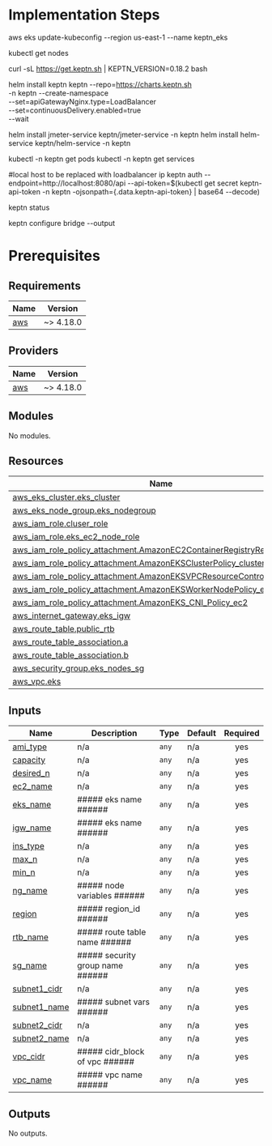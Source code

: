 # Implementation Steps
aws eks update-kubeconfig --region us-east-1 --name keptn_eks

kubectl get nodes

curl -sL https://get.keptn.sh | KEPTN_VERSION=0.18.2 bash

helm install keptn keptn --repo=https://charts.keptn.sh \
-n keptn --create-namespace \
--set=apiGatewayNginx.type=LoadBalancer \
--set=continuousDelivery.enabled=true \
--wait

helm install jmeter-service keptn/jmeter-service -n keptn
helm install helm-service keptn/helm-service -n keptn

kubectl -n keptn get pods 
kubectl -n keptn get services

#local host to be replaced with loadbalancer ip
keptn auth --endpoint=http://localhost:8080/api --api-token=$(kubectl get secret keptn-api-token -n keptn -ojsonpath={.data.keptn-api-token} | base64 --decode)

keptn status

keptn configure bridge --output
# Prerequisites
<!-- BEGIN_TF_DOCS -->
<!-- Content between BEGIN_TF_DOCS and END_TF_DOCS is generated by terraform-docs. -->
<!-- Run `terraform-docs .` in the base repository directory to regenerate. -->
## Requirements

| Name | Version |
|------|---------|
| <a name="requirement_aws"></a> [aws](#requirement\_aws) | ~> 4.18.0 |

## Providers

| Name | Version |
|------|---------|
| <a name="provider_aws"></a> [aws](#provider\_aws) | ~> 4.18.0 |

## Modules

No modules.

## Resources

| Name | Type |
|------|------|
| [aws_eks_cluster.eks_cluster](https://registry.terraform.io/providers/hashicorp/aws/latest/docs/resources/eks_cluster) | resource |
| [aws_eks_node_group.eks_nodegroup](https://registry.terraform.io/providers/hashicorp/aws/latest/docs/resources/eks_node_group) | resource |
| [aws_iam_role.cluser_role](https://registry.terraform.io/providers/hashicorp/aws/latest/docs/resources/iam_role) | resource |
| [aws_iam_role.eks_ec2_node_role](https://registry.terraform.io/providers/hashicorp/aws/latest/docs/resources/iam_role) | resource |
| [aws_iam_role_policy_attachment.AmazonEC2ContainerRegistryReadOnly_ec2](https://registry.terraform.io/providers/hashicorp/aws/latest/docs/resources/iam_role_policy_attachment) | resource |
| [aws_iam_role_policy_attachment.AmazonEKSClusterPolicy_cluster](https://registry.terraform.io/providers/hashicorp/aws/latest/docs/resources/iam_role_policy_attachment) | resource |
| [aws_iam_role_policy_attachment.AmazonEKSVPCResourceController_cluster](https://registry.terraform.io/providers/hashicorp/aws/latest/docs/resources/iam_role_policy_attachment) | resource |
| [aws_iam_role_policy_attachment.AmazonEKSWorkerNodePolicy_ec2](https://registry.terraform.io/providers/hashicorp/aws/latest/docs/resources/iam_role_policy_attachment) | resource |
| [aws_iam_role_policy_attachment.AmazonEKS_CNI_Policy_ec2](https://registry.terraform.io/providers/hashicorp/aws/latest/docs/resources/iam_role_policy_attachment) | resource |
| [aws_internet_gateway.eks_igw](https://registry.terraform.io/providers/hashicorp/aws/latest/docs/resources/internet_gateway) | resource |
| [aws_route_table.public_rtb](https://registry.terraform.io/providers/hashicorp/aws/latest/docs/resources/route_table) | resource |
| [aws_route_table_association.a](https://registry.terraform.io/providers/hashicorp/aws/latest/docs/resources/route_table_association) | resource |
| [aws_route_table_association.b](https://registry.terraform.io/providers/hashicorp/aws/latest/docs/resources/route_table_association) | resource |
| [aws_security_group.eks_nodes_sg](https://registry.terraform.io/providers/hashicorp/aws/latest/docs/resources/security_group) | resource |
| [aws_vpc.eks](https://registry.terraform.io/providers/hashicorp/aws/latest/docs/resources/vpc) | resource |

## Inputs

| Name | Description | Type | Default | Required |
|------|-------------|------|---------|:--------:|
| <a name="input_ami_type"></a> [ami\_type](#input\_ami\_type) | n/a | `any` | n/a | yes |
| <a name="input_capacity"></a> [capacity](#input\_capacity) | n/a | `any` | n/a | yes |
| <a name="input_desired_n"></a> [desired\_n](#input\_desired\_n) | n/a | `any` | n/a | yes |
| <a name="input_ec2_name"></a> [ec2\_name](#input\_ec2\_name) | n/a | `any` | n/a | yes |
| <a name="input_eks_name"></a> [eks\_name](#input\_eks\_name) | ##### eks name ###### | `any` | n/a | yes |
| <a name="input_igw_name"></a> [igw\_name](#input\_igw\_name) | ##### eks name ###### | `any` | n/a | yes |
| <a name="input_ins_type"></a> [ins\_type](#input\_ins\_type) | n/a | `any` | n/a | yes |
| <a name="input_max_n"></a> [max\_n](#input\_max\_n) | n/a | `any` | n/a | yes |
| <a name="input_min_n"></a> [min\_n](#input\_min\_n) | n/a | `any` | n/a | yes |
| <a name="input_ng_name"></a> [ng\_name](#input\_ng\_name) | ##### node variables ###### | `any` | n/a | yes |
| <a name="input_region"></a> [region](#input\_region) | ##### region\_id ###### | `any` | n/a | yes |
| <a name="input_rtb_name"></a> [rtb\_name](#input\_rtb\_name) | ##### route table name ###### | `any` | n/a | yes |
| <a name="input_sg_name"></a> [sg\_name](#input\_sg\_name) | ##### security group name ###### | `any` | n/a | yes |
| <a name="input_subnet1_cidr"></a> [subnet1\_cidr](#input\_subnet1\_cidr) | n/a | `any` | n/a | yes |
| <a name="input_subnet1_name"></a> [subnet1\_name](#input\_subnet1\_name) | ##### subnet vars ###### | `any` | n/a | yes |
| <a name="input_subnet2_cidr"></a> [subnet2\_cidr](#input\_subnet2\_cidr) | n/a | `any` | n/a | yes |
| <a name="input_subnet2_name"></a> [subnet2\_name](#input\_subnet2\_name) | n/a | `any` | n/a | yes |
| <a name="input_vpc_cidr"></a> [vpc\_cidr](#input\_vpc\_cidr) | ##### cidr\_block of vpc ###### | `any` | n/a | yes |
| <a name="input_vpc_name"></a> [vpc\_name](#input\_vpc\_name) | ##### vpc name ###### | `any` | n/a | yes |

## Outputs

No outputs.
<!-- END_TF_DOCS -->
